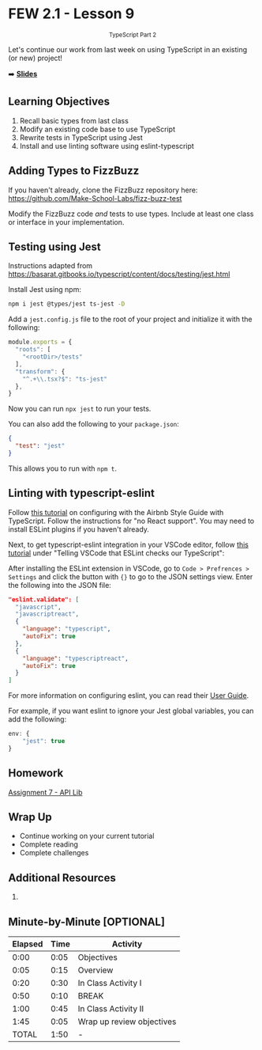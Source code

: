 <!-- .slide: data-background="./Images/header.svg" data-background-repeat="none" data-background-size="40% 40%" data-background-position="center 10%" class="header" -->
# FEW 2.1 - Lesson 9

<small style="display:block;text-align:center">TypeScript Part 2</small>

Let's continue our work from last week on using TypeScript in an existing (or new) project!

<!-- Put a link to the slides so that students can find them -->

➡️ [**Slides**](/Syllabus-Template/Slides/Lesson1.html ':ignore')

<!-- > -->

## Learning Objectives 

1. Recall basic types from last class
1. Modify an existing code base to use TypeScript
1. Rewrite tests in TypeScript using Jest
1. Install and use linting software using eslint-typescript

<!-- > -->

## Adding Types to FizzBuzz

If you haven't already, clone the FizzBuzz repository here: https://github.com/Make-School-Labs/fizz-buzz-test

Modify the FizzBuzz code _and_ tests to use types. Include at least one class or interface in your implementation.

<!-- > -->

## Testing using Jest

Instructions adapted from https://basarat.gitbooks.io/typescript/content/docs/testing/jest.html

Install Jest using npm:

```bash
npm i jest @types/jest ts-jest -D
```

<!-- > -->

Add a `jest.config.js` file to the root of your project and initialize it with the following:

```javascript
module.exports = {
  "roots": [
    "<rootDir>/tests"
  ],
  "transform": {
    "^.+\\.tsx?$": "ts-jest"
  },
}
```

<!-- > -->

Now you can run `npx jest` to run your tests.

You can also add the following to your `package.json`:

```json
{
  "test": "jest"
}
```

This allows you to run with `npm t`.

<!-- > -->

## Linting with typescript-eslint

Follow [this tutorial](https://www.npmjs.com/package/eslint-config-airbnb-typescript) on configuring with the Airbnb Style Guide with TypeScript. Follow the instructions for "no React support". You may need to install ESLint plugins if you haven't already.

<!-- > -->

Next, to get typescript-eslint integration in your VSCode editor, follow [this tutorial](https://medium.com/@oliver.grack/using-eslint-with-typescript-and-react-hooks-and-vscode-c583a18f0c75) under "Telling VSCode that ESLint checks our TypeScript":

After installing the ESLint extension in VSCode, go to `Code > Prefrences > Settings` and click the button with `{}` to go to the JSON settings view. Enter the following into the JSON file:

```json
"eslint.validate": [
  "javascript",
  "javascriptreact",
  {
    "language": "typescript",
    "autoFix": true
  },
  {
    "language": "typescriptreact",
    "autoFix": true
  }
]
```

<!-- > -->

For more information on configuring eslint, you can read their [User Guide](https://eslint.org/docs/user-guide/configuring). 

For example, if you want eslint to ignore your Jest global variables, you can add the following:

```js
env: {
    "jest": true
}
```

<!-- > -->

## Homework

[Assignment 7 - API Lib](../assignments/assignment-07.md)

<!-- > -->

## Wrap Up

- Continue working on your current tutorial
- Complete reading
- Complete challenges

<!-- > -->

## Additional Resources

1. 

<!-- > -->

## Minute-by-Minute [OPTIONAL]

| **Elapsed** | **Time**  | **Activity**              |
| ----------- | --------- | ------------------------- |
| 0:00        | 0:05      | Objectives                |
| 0:05        | 0:15      | Overview                  |
| 0:20        | 0:30      | In Class Activity I       |
| 0:50        | 0:10      | BREAK                     |
| 1:00        | 0:45      | In Class Activity II      |
| 1:45        | 0:05      | Wrap up review objectives |
| TOTAL       | 1:50      | -                         |
